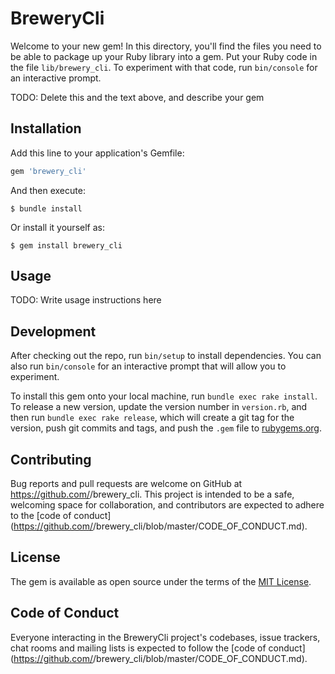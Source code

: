 # BreweryCli

Welcome to your new gem! In this directory, you'll find the files you need to be able to package up your Ruby library into a gem. Put your Ruby code in the file `lib/brewery_cli`. To experiment with that code, run `bin/console` for an interactive prompt.

TODO: Delete this and the text above, and describe your gem

## Installation

Add this line to your application's Gemfile:

```ruby
gem 'brewery_cli'
```

And then execute:

    $ bundle install

Or install it yourself as:

    $ gem install brewery_cli

## Usage

TODO: Write usage instructions here

## Development

After checking out the repo, run `bin/setup` to install dependencies. You can also run `bin/console` for an interactive prompt that will allow you to experiment.

To install this gem onto your local machine, run `bundle exec rake install`. To release a new version, update the version number in `version.rb`, and then run `bundle exec rake release`, which will create a git tag for the version, push git commits and tags, and push the `.gem` file to [rubygems.org](https://rubygems.org).

## Contributing

Bug reports and pull requests are welcome on GitHub at https://github.com/<github username>/brewery_cli. This project is intended to be a safe, welcoming space for collaboration, and contributors are expected to adhere to the [code of conduct](https://github.com/<github username>/brewery_cli/blob/master/CODE_OF_CONDUCT.md).


## License

The gem is available as open source under the terms of the [MIT License](https://opensource.org/licenses/MIT).

## Code of Conduct

Everyone interacting in the BreweryCli project's codebases, issue trackers, chat rooms and mailing lists is expected to follow the [code of conduct](https://github.com/<github username>/brewery_cli/blob/master/CODE_OF_CONDUCT.md).
